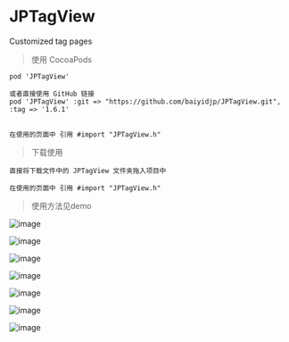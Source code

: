 # JPTagView
Customized tag pages

> 使用 CocoaPods

```
pod 'JPTagView' 

或者直接使用 GitHub 链接
pod 'JPTagView' :git => "https://github.com/baiyidjp/JPTagView.git", :tag => '1.6.1'


在使用的页面中 引用 #import "JPTagView.h"

```

> 下载使用

```
直接将下载文件中的 JPTagView 文件夹拖入项目中

在使用的页面中 引用 #import "JPTagView.h"
```


> 使用方法见demo

![image](https://github.com/baiyidjp/JPTagViewDemo/blob/master/gif/000.gif)

![image](https://github.com/baiyidjp/JPTagViewDemo/blob/master/gif/111.gif)

![image](https://github.com/baiyidjp/JPTagViewDemo/blob/master/gif/222.gif)

![image](https://github.com/baiyidjp/JPTagViewDemo/blob/master/gif/333.gif)

![image](https://github.com/baiyidjp/JPTagViewDemo/blob/master/gif/444.gif)

![image](https://github.com/baiyidjp/JPTagViewDemo/blob/master/gif/555.gif)

![image](https://github.com/baiyidjp/JPTagViewDemo/blob/master/gif/666.gif)


